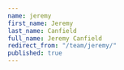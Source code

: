 ```yaml
---
name: jeremy
first_name: Jeremy
last_name: Canfield
full_name: Jeremy Canfield
redirect_from: "/team/jeremy/"
published: true
---
```


